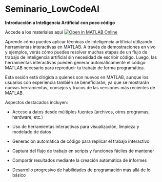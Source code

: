 # Seminario_LowCodeAI

**Introducción a Inteligencia Artificial con poco código**

Accede a los materiales aquí [![Open in MATLAB Online](https://www.mathworks.com/images/responsive/global/open-in-matlab-online.svg)](https://matlab.mathworks.com/open/github/v1?repo=gabyarellano/Seminario_LowCodeAI&file=VirtualSensorModel.mlx)

Aprende cómo puedes aplicar técnicas de inteligencia artificial utilizando 
herramientas interactivas en MATLAB. A través de demostraciones en vivo y 
ejemplos, verás cómo puedes resolver muchas etapas de un flujo de trabajo 
de inteligencia artificial sin necesidad de escribir código. 
Luego, las herramientas interactivas pueden generar automáticamente el 
código MATLAB necesario para reproducir tu trabajo de forma programática. 

Esta sesión está dirigida a quienes son nuevos en MATLAB, aunque los usuarios
 con experiencia también se beneficiarán, ya que se mostrarán nuevas 
herramientas, consejos y trucos de las versiones más recientes de MATLAB.

Aspectos destacados incluyen:

* Acceso a datos desde múltiples fuentes (archivos, otros programas, hardware, etc.)

* Uso de herramientas interactivas para visualización, limpieza y modelado de datos

* Generación automática de código para replicar el trabajo interactivo

* Captura del flujo de trabajo en scripts y funciones fáciles de mantener

* Compartir resultados mediante la creación automática de informes

* Desarrollo progresivo de habilidades de programación más allá de lo básico